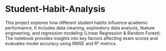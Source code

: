 # Student-Habit-Analysis
This project explores how different student habits influence academic performance. It includes data cleaning, exploratory data analysis, feature engineering, and regression modeling (Linear Regression &amp; Random Forest). The notebook provides insights into key factors affecting exam scores and evaluates model accuracy using RMSE and R² metrics.
